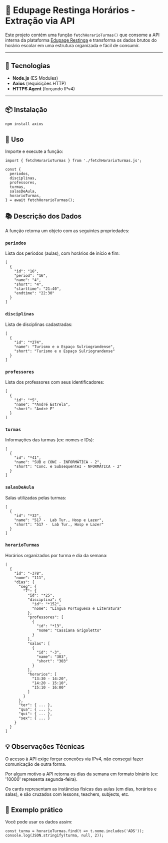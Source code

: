 # 📘 Edupage Restinga Horários - Extração via API

Este projeto contém uma função `fetchHorarioTurmas()` que consome a API interna da plataforma [Edupage Restinga](https://restinga.edupage.org/timetable/) e transforma os dados brutos do horário escolar em uma estrutura organizada e fácil de consumir.

---

## 🔧 Tecnologias

- **Node.js** (ES Modules)
- **Axios** (requisições HTTP)
- **HTTPS Agent** (forçando IPv4)

---

## 📦 Instalação

```bash
npm install axios
```

## 📄 Uso
Importe e execute a função:

```
import { fetchHorarioTurmas } from './fetchHorarioTurmas.js';

const {
  periodos,
  disciplinas,
  professores,
  turmas,
  salasDeAula,
  horarioTurmas,
} = await fetchHorarioTurmas();

```

## 📚 Descrição dos Dados
A função retorna um objeto com as seguintes propriedades:

### `periodos` 
Lista dos períodos (aulas), com horários de início e fim:

```
[
  {
    "id": "16",
    "period": "16",
    "name": "4",
    "short": "4",
    "starttime": "21:40",
    "endtime": "22:30"
  }
]
```

### `disciplinas`

Lista de disciplinas cadastradas:

```
[
  {
    "id": "*274",
    "name": "Turismo e o Espaço Sulriograndense",
    "short": "Turismo e o Espaço Sulriograndense"
  }
]
```


### `professores`
Lista dos professores com seus identificadores:


```
[
  {
    "id": "*5",
    "name": "*André Estrela",
    "short": "André E"
  }
]
```


### `turmas`
Informações das turmas (ex: nomes e IDs):

```
[
  {
    "id": "*41",
    "name": "SUB e CONC - INFORMÁTICA - 2",
    "short": "Conc. e SubsequenteI - NFORMÁTICA - 2"
  }
]
```

### `salasDeAula`
Salas utilizadas pelas turmas:

```
[
  {
    "id": "*32",
    "name": "517 -  Lab Tur., Hosp e Lazer",
    "short": "517 -  Lab Tur., Hosp e Lazer"
  }
]
```

### `horarioTurmas`
Horários organizados por turma e dia da semana:
```
[
  {
    "id": "-378",
    "nome": "111",
    "dias": {
      "seg": {
        "7": {
          "id": "*25",
          "disciplina": {
            "id": "*152",
            "nome": "Língua Portuguesa e Literatura"
          },
          "professores": [
            {
              "id": "*13",
              "nome": "Cassiana Grigoletto"
            }
          ],
          "salas": [
            {
              "id": "-3",
              "name": "303",
              "short": "303"
            }
          ],
          "horarios": [
            "13:30 - 14:20",
            "14:20 - 15:10",
            "15:10 - 16:00"
          ]
        }
      },
      "ter": { ... },
      "qua": { ... },
      "qui": { ... },
      "sex": { ... }
    }
  }
]
```

## 💡 Observações Técnicas
O acesso à API exige forçar conexões via IPv4, não consegui fazer comunicação de outra forma.

Por algum motivo a API retorna os dias da semana em formato binário (ex: '10000' representa segunda-feira).

Os cards representam as instâncias físicas das aulas (em dias, horários e salas), e são cruzados com lessons, teachers, subjects, etc.

## 🧪 Exemplo prático
Você pode usar os dados assim:
```
const turma = horarioTurmas.find(t => t.nome.includes('ADS'));
console.log(JSON.stringify(turma, null, 2));
```
